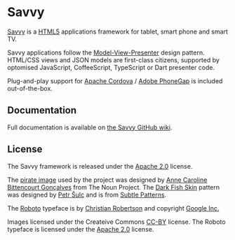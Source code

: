 # Savvy #

[Savvy](http://en.wiktionary.org/wiki/savvy) is a [HTML5](http://www.w3.org/TR/html5/) applications framework for tablet, smart phone and smart TV.

Savvy applications follow the [Model-View-Presenter](http://en.wikipedia.org/wiki/Model%E2%80%93view%E2%80%93presenter) design pattern. HTML/CSS views and JSON models are first-class citizens, supported by optomised JavaScript, CoffeeScript, TypeScript or Dart presenter code.

Plug-and-play support for [Apache Cordova](http://cordova.apache.org/) / [Adobe PhoneGap](http://phonegap.com/) is included out-of-the-box.

## Documentation ##

Full documentation is available on [the Savvy GitHub wiki](https://github.com/avoca-learning/savvy/wiki).

## License ##

The Savvy framework is released under the [Apache 2.0](http://opensource.org/licenses/Apache-2.0) license.

The [pirate image](http://thenounproject.com/noun/pirate/#icon-No13422) used by the project was designed by [Anne Caroline Bittencourt Gonçalves](http://thenounproject.com/anne1003) from The Noun Project. The [Dark Fish Skin](http://subtlepatterns.com/dark-fish-skin/) pattern was designed by [Petr Šulc](http://www.petrsulc.com/) and is from [Subtle Patterns](http://subtlepatterns.com).

The [Roboto](http://developer.android.com/design/style/typography.html) typeface is by [Christian Robertson](https://plus.google.com/110879635926653430880/about) and copyright [Google Inc.](http://www.google.com/)

Images licensed under the Createive Commons [CC-BY](http://creativecommons.org/licenses/by-sa/3.0/) license. The Roboto typeface is licensed under the [Apache 2.0](http://opensource.org/licenses/Apache-2.0) license.